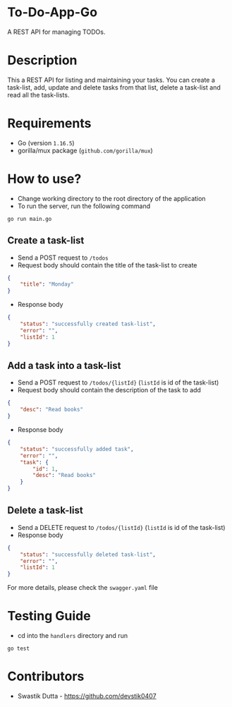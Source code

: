 # To-Do-App-Go
A REST API for managing TODOs.

# Description
This a REST API for listing and maintaining your tasks. You can create a task-list, add, update and delete tasks from that list, delete a task-list and read all the task-lists.

# Requirements
- Go (version `1.16.5`)
- gorilla/mux package (`github.com/gorilla/mux`)

# How to use?
- Change working directory to the root directory of the application
- To run the server, run the following command 
```
go run main.go
```
## Create a task-list 
- Send a POST request to `/todos`
- Request body should contain the title of the task-list to create
```JSON
{
    "title": "Monday"
}
```
- Response body
```JSON
{
    "status": "successfully created task-list",
    "error": "",
    "listId": 1
}
```
## Add a task into a task-list
- Send a POST request to `/todos/{listId}` (`listId` is id of the task-list)
- Request body should contain the description of the task to add
```JSON
{
    "desc": "Read books"
}
```
- Response body
```JSON
{
    "status": "successfully added task",
    "error": "",
    "task": {
        "id": 1,
        "desc": "Read books"
    }
}
```
## Delete a task-list
- Send a DELETE request to `/todos/{listId}` (`listId` is id of the task-list)
- Response body
```JSON
{
    "status": "successfully deleted task-list",
    "error": "",
    "listId": 1
}
```
For more details, please check the `swagger.yaml` file

# Testing Guide
- cd into the `handlers` directory and run
```
go test
```

# Contributors
- Swastik Dutta - https://github.com/devstik0407
